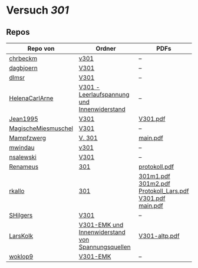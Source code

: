 # Versuch *301*

## Repos

|                     Repo von                     |                                                                                 Ordner                                                                                  |                                                                                                                                                                                                                                                                                                                      PDFs                                                                                                                                                                                                                                                                                                                      |
|--------------------------------------------------|-------------------------------------------------------------------------------------------------------------------------------------------------------------------------|------------------------------------------------------------------------------------------------------------------------------------------------------------------------------------------------------------------------------------------------------------------------------------------------------------------------------------------------------------------------------------------------------------------------------------------------------------------------------------------------------------------------------------------------------------------------------------------------------------------------------------------------|
|[chrbeckm](../repo/chrbeckm)                      |[v301](https://github.com/chrbeckm/anfaenger-praktikum/tree/master/v301)                                                                                                 |–                                                                                                                                                                                                                                                                                                                                                                                                                                                                                                                                                                                                                                               |
|[dagbjoern](../repo/dagbjoern)                    |[V301](https://github.com/dagbjoern/AP-Physik/tree/master/V301)                                                                                                          |–                                                                                                                                                                                                                                                                                                                                                                                                                                                                                                                                                                                                                                               |
|[dlmsr](../repo/dlmsr)                            |[V301](https://github.com/dlmsr/praktikum/tree/master/V301)                                                                                                              |–                                                                                                                                                                                                                                                                                                                                                                                                                                                                                                                                                                                                                                               |
|[HelenaCarlArne](../repo/HelenaCarlArne)          |[V301 - Leerlaufspannung und Innenwiderstand](https://github.com/HelenaCarlArne/ProtokolleAP/tree/master/V301%20-%20Leerlaufspannung%20und%20Innenwiderstand)            |–                                                                                                                                                                                                                                                                                                                                                                                                                                                                                                                                                                                                                                               |
|[Jean1995](../repo/Jean1995)                      |[V301](https://github.com/Jean1995/Praktikum/tree/master/V301)                                                                                                           |[V301.pdf](https://docs.google.com/viewer?url=https://raw.githubusercontent.com/Jean1995/Praktikum/master/Protokolle_Fertig/V301.pdf)                                                                                                                                                                                                                                                                                                                                                                                                                                                                                                           |
|[MagischeMiesmuschel](../repo/MagischeMiesmuschel)|[V301](https://github.com/MagischeMiesmuschel/AnfaengerPraktikum/tree/master/V301)                                                                                       |–                                                                                                                                                                                                                                                                                                                                                                                                                                                                                                                                                                                                                                               |
|[Mampfzwerg](../repo/Mampfzwerg)                  |[V. 301](https://github.com/Mampfzwerg/Praktikum/tree/master/V.%20301)                                                                                                   |[main.pdf](https://docs.google.com/viewer?url=https://raw.githubusercontent.com/Mampfzwerg/Praktikum/master/V.%20301/latex-template/main.pdf)                                                                                                                                                                                                                                                                                                                                                                                                                                                                                                   |
|[mwindau](../repo/mwindau)                        |[v301](https://github.com/mwindau/praktikum/tree/master/v301)                                                                                                            |–                                                                                                                                                                                                                                                                                                                                                                                                                                                                                                                                                                                                                                               |
|[nsalewski](../repo/nsalewski)                    |[V301](https://github.com/nsalewski/laboratory/tree/master/V301)                                                                                                         |–                                                                                                                                                                                                                                                                                                                                                                                                                                                                                                                                                                                                                                               |
|[Renameus](../repo/Renameus)                      |[301](https://github.com/Renameus/PhysikPraktikum1/tree/master/Versuche/301)                                                                                             |[protokoll.pdf](https://docs.google.com/viewer?url=https://raw.githubusercontent.com/Renameus/PhysikPraktikum1/master/Versuche/301/protokoll.pdf)                                                                                                                                                                                                                                                                                                                                                                                                                                                                                               |
|[rkallo](../repo/rkallo)                          |[301](https://github.com/rkallo/APWS1718/tree/master/301)                                                                                                                |[301m1.pdf](https://docs.google.com/viewer?url=https://raw.githubusercontent.com/rkallo/APWS1718/master/301/301m1.pdf)<br/>[301m2.pdf](https://docs.google.com/viewer?url=https://raw.githubusercontent.com/rkallo/APWS1718/master/301/301m2.pdf)<br/>[Protokoll_Lars.pdf](https://docs.google.com/viewer?url=https://raw.githubusercontent.com/rkallo/APWS1718/master/301/Protokoll_Lars.pdf)<br/>[V301.pdf](https://docs.google.com/viewer?url=https://raw.githubusercontent.com/rkallo/APWS1718/master/301/V301.pdf)<br/>[main.pdf](https://docs.google.com/viewer?url=https://raw.githubusercontent.com/rkallo/APWS1718/master/301/main.pdf)|
|[SHilgers](../repo/SHilgers)                      |[V301](https://github.com/SHilgers/Praktikum2/tree/master/V301)                                                                                                          |–                                                                                                                                                                                                                                                                                                                                                                                                                                                                                                                                                                                                                                               |
|[LarsKolk](../repo/LarsKolk)                      |[V301-EMK und Innenwiderstand von Spannungsquellen](https://github.com/LarsKolk/Anfaengerpraktikum/tree/master/V301-EMK%20und%20Innenwiderstand%20von%20Spannungsquellen)|[V301-altp.pdf](https://docs.google.com/viewer?url=https://raw.githubusercontent.com/LarsKolk/Anfaengerpraktikum/master/V301-EMK%20und%20Innenwiderstand%20von%20Spannungsquellen/V301-altp.pdf)                                                                                                                                                                                                                                                                                                                                                                                                                                                |
|[woklop9](../repo/woklop9)                        |[V301-EMK](https://github.com/woklop9/Anfaengerpraktikum/tree/master/V301-EMK)                                                                                           |–                                                                                                                                                                                                                                                                                                                                                                                                                                                                                                                                                                                                                                               |
